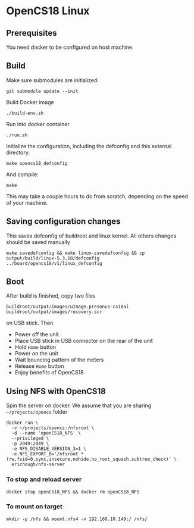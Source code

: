 # OpenCS18 Linux

## Prerequisites

You need docker to be configured on host machine.

## Build

Make sure submodules are initialized:

	git submodule update --init

Build Docker image

    ./build-env.sh

Run into docker container

    ./run.sh

Initialize the configuration, including the defconfig and this external directory:

	make opencs18_defconfig

And compile:

	make

This may take a couple hours to do from scratch, depending on the speed of your machine.

## Saving configuration changes

This saves defconfig of buildroot and linux kernel. All others changes should be saved manually

    make savedefconfig && make linux-savedefconfig && cp output/build/linux-5.3.18/defconfig ../board/opencs18/v1/linux_defconfig

## Boot

After build is finished, copy two files
   
    buildroot/output/images/uImage.presonus-cs18ai
    buildroot/output/images/recovery.scr 

on USB stick. Then

* Power off the unit
* Place USB stick in USB connector on the rear of the unit
* Hold `Home` button
* Power on the unit
* Wait bouncing pattern of the meters
* Release `Home` button
* Enjoy benefits of OpenCS18

## Using NFS with OpenCS18

Spin the server on docker. We assume that you are sharing `~/projects/opencs` folder

```
docker run \
  -v ~/projects/opencs:/nfsroot \
  -d --name 'openCS18_NFS' \
  --privileged \
  -p 2049:2049 \
  -e NFS_DISABLE_VERSION_3=1 \
  -e NFS_EXPORT_0='/nfsroot *(rw,fsid=0,sync,insecure,nohide,no_root_squash,subtree_check)' \
  erichough/nfs-server
```

### To stop and reload server
```
docker stop openCS18_NFS && docker rm openCS18_NFS
```

### To mount on target
```
mkdir -p /nfs && mount.nfs4 -v 192.168.10.149:/ /nfs/
```
